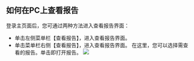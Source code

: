 ## 如何在PC上查看报告

登录主页面后，您可通过两种方法进入查看报告界面：
* 单击左侧菜单栏【查看报告】，进入查看报告界面。
* 单击菜单栏右侧【查看报告】，进入查看报告界面。
在这里，您可以选择需查看的报告。单击即打开报告。
![](//mc.qcloudimg.com/static/img/158f8ff4d66dab38379cbd6991908d1f/image.jpg)
